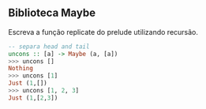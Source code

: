 ## Biblioteca Maybe
[](solver.hs)

Escreva a função replicate do prelude utilizando recursão.


```hs
-- separa head and tail
uncons :: [a] -> Maybe (a, [a]) 
>>> uncons []
Nothing
>>> uncons [1]
Just (1,[])
>>> uncons [1, 2, 3]
Just (1,[2,3])
```

```hs

```

```hs

```

```hs

```

```hs

```
